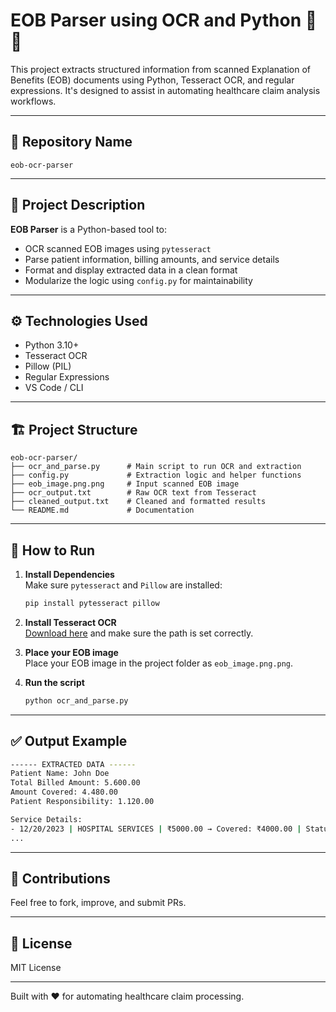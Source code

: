 # EOB Parser using OCR and Python 🧾🤖

This project extracts structured information from scanned Explanation of Benefits (EOB) documents using Python, Tesseract OCR, and regular expressions. It's designed to assist in automating healthcare claim analysis workflows.

---

## 📂 Repository Name
`eob-ocr-parser`

---

## 📜 Project Description

**EOB Parser** is a Python-based tool to:
- OCR scanned EOB images using `pytesseract`
- Parse patient information, billing amounts, and service details
- Format and display extracted data in a clean format
- Modularize the logic using `config.py` for maintainability

---

## ⚙️ Technologies Used

- Python 3.10+
- Tesseract OCR
- Pillow (PIL)
- Regular Expressions
- VS Code / CLI

---

## 🏗️ Project Structure

```
eob-ocr-parser/
├── ocr_and_parse.py      # Main script to run OCR and extraction
├── config.py             # Extraction logic and helper functions
├── eob_image.png.png     # Input scanned EOB image
├── ocr_output.txt        # Raw OCR text from Tesseract
├── cleaned_output.txt    # Cleaned and formatted results
└── README.md             # Documentation
```

---

## 🚀 How to Run

1. **Install Dependencies**  
   Make sure `pytesseract` and `Pillow` are installed:
   ```bash
   pip install pytesseract pillow
   ```

2. **Install Tesseract OCR**  
   [Download here](https://github.com/tesseract-ocr/tesseract) and make sure the path is set correctly.

3. **Place your EOB image**  
   Place your EOB image in the project folder as `eob_image.png.png`.

4. **Run the script**
   ```bash
   python ocr_and_parse.py
   ```

---

## ✅ Output Example

```bash
------ EXTRACTED DATA ------
Patient Name: John Doe
Total Billed Amount: 5.600.00
Amount Covered: 4.480.00
Patient Responsibility: 1.120.00

Service Details:
- 12/20/2023 | HOSPITAL SERVICES | ₹5000.00 → Covered: ₹4000.00 | Status: ONGOING
...
```

---

## 🙌 Contributions

Feel free to fork, improve, and submit PRs.

---

## 📄 License

MIT License

---

Built with ❤️ for automating healthcare claim processing.
